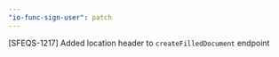 ```yaml
---
"io-func-sign-user": patch
---
```


[SFEQS-1217] Added location header to `createFilledDocument` endpoint
